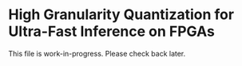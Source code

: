 # High Granularity Quantization for Ultra-Fast Inference on FPGAs

This file is work-in-progress. Please check back later.

